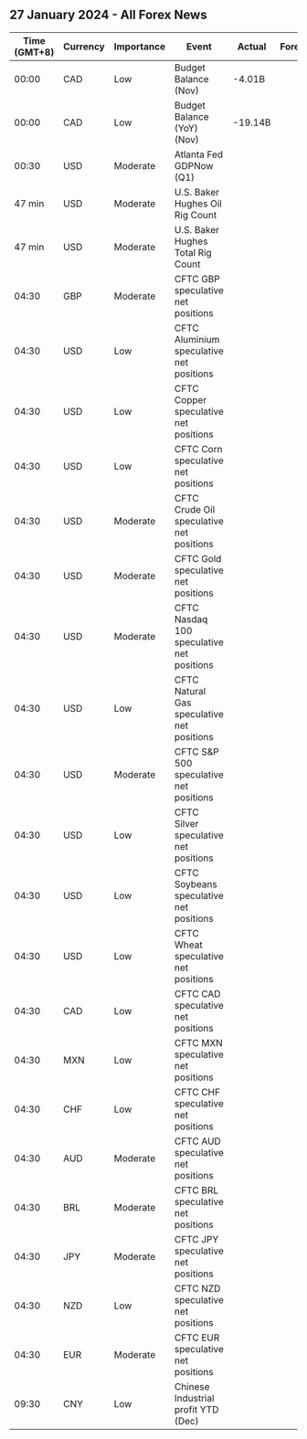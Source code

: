 ## 27 January 2024 - All Forex News

| Time (GMT+8) | Currency | Importance | Event | Actual | Forecast | Previous |
|------|----------|------------|-------|--------|----------|----------|
| 00:00 | CAD | Low | Budget Balance (Nov) | -4.01B |  | -6.96B |
| 00:00 | CAD | Low | Budget Balance (YoY) (Nov) | -19.14B |  | -15.13B |
| 00:30 | USD | Moderate | Atlanta Fed GDPNow (Q1) |  |  |  |
| 47 min | USD | Moderate | U.S. Baker Hughes Oil Rig Count |  |  | 497 |
| 47 min | USD | Moderate | U.S. Baker Hughes Total Rig Count |  |  | 620 |
| 04:30 | GBP | Moderate | CFTC GBP speculative net positions |  |  | 30.9K |
| 04:30 | USD | Low | CFTC Aluminium speculative net positions |  |  | 5.3K |
| 04:30 | USD | Low | CFTC Copper speculative net positions |  |  | -25.3K |
| 04:30 | USD | Low | CFTC Corn speculative net positions |  |  | -220.0K |
| 04:30 | USD | Moderate | CFTC Crude Oil speculative net positions |  |  | 162.0K |
| 04:30 | USD | Moderate | CFTC Gold speculative net positions |  |  | 179.9K |
| 04:30 | USD | Moderate | CFTC Nasdaq 100 speculative net positions |  |  | 36.6K |
| 04:30 | USD | Low | CFTC Natural Gas speculative net positions |  |  | -56.5K |
| 04:30 | USD | Moderate | CFTC S&P 500 speculative net positions |  |  | -169.2K |
| 04:30 | USD | Low | CFTC Silver speculative net positions |  |  | 25.6K |
| 04:30 | USD | Low | CFTC Soybeans speculative net positions |  |  | -93.7K |
| 04:30 | USD | Low | CFTC Wheat speculative net positions |  |  | -46.6K |
| 04:30 | CAD | Low | CFTC CAD speculative net positions |  |  | -13.4K |
| 04:30 | MXN | Low | CFTC MXN speculative net positions |  |  | 81.6K |
| 04:30 | CHF | Low | CFTC CHF speculative net positions |  |  | -3.7K |
| 04:30 | AUD | Moderate | CFTC AUD speculative net positions |  |  | -47.9K |
| 04:30 | BRL | Moderate | CFTC BRL speculative net positions |  |  | 24.7K |
| 04:30 | JPY | Moderate | CFTC JPY speculative net positions |  |  | -56.6K |
| 04:30 | NZD | Low | CFTC NZD speculative net positions |  |  | -2.9K |
| 04:30 | EUR | Moderate | CFTC EUR speculative net positions |  |  | 104.1K |
| 09:30 | CNY | Low | Chinese Industrial profit YTD (Dec) |  |  | -4.4% |
